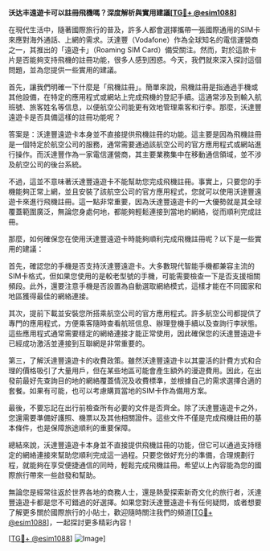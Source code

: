 **沃达丰遠遊卡可以註冊飛機嗎？深度解析與實用建議[[TG💪+ @esim1088](https://t.me/s/esim1088)]**

在現代生活中，隨著國際旅行的普及，許多人都會選擇攜帶一張國際通用的SIM卡來應對海外通話、上網的需求。沃達豐（Vodafone）作為全球知名的電信運營商之一，其推出的「遠遊卡」（Roaming SIM Card）備受關注。然而，對於這款卡片是否能夠支持飛機的註冊功能，很多人感到困惑。今天，我們就來深入探討這個問題，並為您提供一些實用的建議。

首先，讓我們明確一下什麼是「飛機註冊」。簡單來說，飛機註冊是指通過手機或其他設備，在特定的應用程式或網站上完成飛機的登記手續。這通常涉及到輸入航班號、旅客姓名等信息，以便航空公司能更有效地管理乘客和行李。那麼，沃達豐遠遊卡是否具備這樣的註冊功能呢？

答案是：沃達豐遠遊卡本身並不直接提供飛機註冊的功能。這主要是因為飛機註冊是一個特定於航空公司的服務，通常需要通過該航空公司的官方應用程式或網站進行操作。而沃達豐作為一家電信運營商，其主要業務集中在移動通信領域，並不涉及航空公司的後台系統。

不過，這並不意味著沃達豐遠遊卡不能幫助您完成飛機註冊。事實上，只要您的手機能夠正常上網，並且安裝了該航空公司的官方應用程式，您就可以使用沃達豐遠遊卡來進行飛機註冊。這一點非常重要，因為沃達豐遠遊卡的一大優勢就是其全球覆蓋範圍廣泛，無論您身處何地，都能夠輕鬆連接到當地的網絡，從而順利完成註冊。

那麼，如何確保您在使用沃達豐遠遊卡時能夠順利完成飛機註冊呢？以下是一些實用的建議：

首先，確認您的手機是否支持沃達豐遠遊卡。大多數現代智能手機都兼容主流的SIM卡格式，但如果您使用的是較老型號的手機，可能需要檢查一下是否支援相關頻段。此外，還要注意手機是否設置為自動選取網絡模式，這樣才能在不同國家和地區獲得最佳的網絡連接。

其次，提前下載並安裝您所搭乘航空公司的官方應用程式。許多航空公司都提供了專門的應用程式，方便乘客隨時查看航班信息、辦理登機手續以及查詢行李狀態。這些應用程式通常需要穩定的網絡連接才能正常使用，因此確保您的沃達豐遠遊卡已經成功激活並連接到互聯網是非常重要的。

第三，了解沃達豐遠遊卡的收費政策。雖然沃達豐遠遊卡以其靈活的計費方式和合理的價格吸引了大量用戶，但在某些地區可能會產生額外的漫遊費用。因此，在出發前最好先查詢目的地的網絡覆蓋情況及收費標準，並根據自己的需求選擇合適的套餐。如果有可能，也可以考慮購買當地的SIM卡作為備用方案。

最後，不要忘記在出行前檢查所有必要的文件是否齊全。除了沃達豐遠遊卡之外，您還需要準備好護照、機票以及其他相關證件。這些文件不僅是完成飛機註冊的基本條件，也是保障旅途順利的重要保障。

總結來說，沃達豐遠遊卡本身並不直接提供飛機註冊的功能，但它可以通過支持穩定的網絡連接來幫助您順利完成這一過程。只要您做好充分的準備，合理規劃行程，就能夠在享受便捷通信的同時，輕鬆完成飛機註冊。希望以上內容能為您的國際旅行帶來一些啟發和幫助。

無論您是經常往返於世界各地的商務人士，還是熱愛探索新奇文化的旅行者，沃達豐遠遊卡都是您不可錯過的好選擇。如果您對沃達豐遠遊卡有任何疑問，或者想要了解更多關於國際旅行的小貼士，歡迎隨時關注我們的頻道[[TG💪+ @esim1088](https://t.me/s/esim1088)]，一起探討更多精彩內容！

[[TG💪+ @esim1088](https://t.me/s/esim1088)] ![Image](https://i.postimg.cc/4NQfJmqS/Snipaste-2025-05-13-00-14-12.png)]